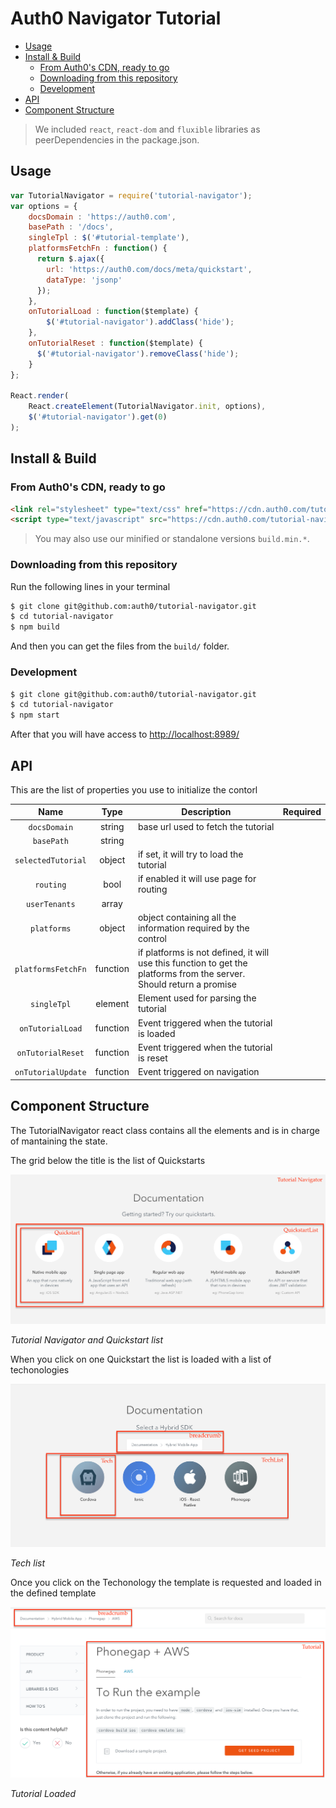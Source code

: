 # Auth0 Navigator Tutorial


- [Usage](#usage)
- [Install & Build](#install-build)
	- [From Auth0's CDN, ready to go](#from-auth0s-cdn-ready-to-go)
	- [Downloading from this repository](#downloading-from-this-repository)
	- [Development](#development)
- [API](#api)
- [Component Structure](#component-structure)

> We included `react`, `react-dom` and `fluxible` libraries as peerDependencies in the package.json.

## Usage

```js
var TutorialNavigator = require('tutorial-navigator');  
var options = {
    docsDomain : 'https://auth0.com',
    basePath : '/docs',
    singleTpl : $('#tutorial-template'),
    platformsFetchFn : function() {
      return $.ajax({
        url: 'https://auth0.com/docs/meta/quickstart',
        dataType: 'jsonp'
      });
    },
    onTutorialLoad : function($template) {
        $('#tutorial-navigator').addClass('hide');
    },
    onTutorialReset : function($template) {
      $('#tutorial-navigator').removeClass('hide');
    }
};

React.render(
    React.createElement(TutorialNavigator.init, options),
    $('#tutorial-navigator').get(0)
);
```

## Install & Build

### From Auth0's CDN, ready to go

```html
<link rel="stylesheet" type="text/css" href="https://cdn.auth0.com/tutorial-navigator/0.7.2/build.css">
<script type="text/javascript" src="https://cdn.auth0.com/tutorial-navigator/0.7.2/build.js"></script>
```

> You may also use our minified or standalone versions `build.min.*`.

### Downloading from this repository

Run the following lines in your terminal

```bash
$ git clone git@github.com:auth0/tutorial-navigator.git
$ cd tutorial-navigator
$ npm build
```

And then you can get the files from the `build/` folder.

### Development

```bash
$ git clone git@github.com:auth0/tutorial-navigator.git
$ cd tutorial-navigator
$ npm start
```

After that you will have access to [http://localhost:8989/](http://localhost:8989)

## API

This are the list of properties you use to initialize the contorl

|Name             |Type     |Description|Required|
|:---:|:---:|---|---|
|`docsDomain`       |string   | base url used to fetch the tutorial||
|`basePath`         |string   |||
|`selectedTutorial` |object   | if set, it will try to load the tutorial ||
|`routing`          |bool     | if enabled it will use page for routing||
|`userTenants`      |array    |||
|`platforms`        |object   | object containing all the information required by the control||
|`platformsFetchFn` |function | if platforms is not defined, it will use this function to get the platforms from the server. Should return a promise||
|`singleTpl`        |element  | Element used for parsing the tutorial||
|`onTutorialLoad`   |function | Event triggered when the tutorial is loaded||
|`onTutorialReset`  |function | Event triggered when the tutorial is reset||
|`onTutorialUpdate` |function | Event triggered on navigation| |

## Component Structure

The TutorialNavigator react class contains all the elements and is in charge of mantaining the state.

The grid below the title is the list of Quickstarts  

  ![TutorialNavigator1](./images/TutorialNavigator-1.png)

  _Tutorial Navigator and Quickstart list_

When you click on one Quickstart the list is loaded with a list of techonologies

  ![TutorialNavigator2](./images/TutorialNavigator-2.png)

  _Tech list_

Once you click on the Techonology the template is requested and loaded in the defined template

  ![TutorialNavigator3](./images/TutorialNavigator-3.png)

  _Tutorial Loaded_
